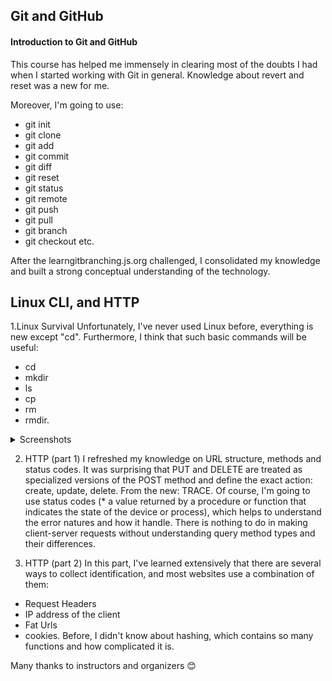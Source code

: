 ## Git and GitHub

#### Introduction to Git and GitHub
This course has helped me immensely in clearing most of the doubts I had when I started working with Git in general. 
Knowledge about revert and reset was a new for me.

Moreover, I'm going to use:
* git init
* git clone
* git add
* git commit
* git diff
* git reset
* git status
* git remote
* git push
* git pull
* git branch
* git checkout
  etc.

After the  learngitbranching.js.org challenged, I consolidated my knowledge and built a strong conceptual understanding of the technology.


## Linux CLI, and HTTP

1.Linux Survival
Unfortunately, I've never used Linux before, everything is new except "сd". Furthermore, I think that such basic commands will be useful:
* cd
* mkdir
* ls
* cp
* rm
* rmdir.

<details><summary>Screenshots</summary>
  ![This is a first screenshot](/task_linux_cli/1.jpg)
  ![This is a second screenshot](/task_linux_cli/2.jpg)
  ![This is a third screenshot](/task_linux_cli/3.jpg)
  ![This is a fourth screenshot](/task_linux_cli/4.jpg)
</details>

2. HTTP (part 1)
I refreshed my knowledge on URL structure, methods and status codes. It was surprising that PUT and DELETE are treated as specialized versions of the POST method and define the exact action: create, update, delete.
From the new: TRACE.
Of course, I'm going to use status codes (* a value returned by a procedure or function that indicates the state of the device or process), which helps to understand the error natures and how it handle. There is nothing to do in making client-server requests without understanding query method types and their differences.

3. HTTP (part 2)
In this part, I've learned extensively that there are several ways to collect identification, and most websites use a combination of them:
- Request Headers
- IP address of the client
- Fat Urls
- cookies.
Before, I didn't know about hashing, which contains so many functions and how complicated it is.



Many thanks to instructors and organizers :blush:

